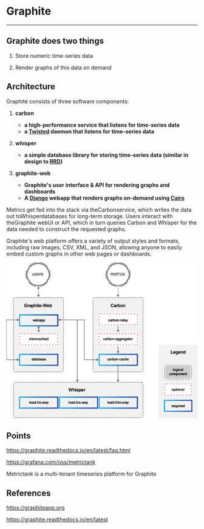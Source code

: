 # Graphite

---

## Graphite does two things

1. Store numeric time-series data

2. Render graphs of this data on demand

## Architecture

Graphite consists of three software components:

1. **carbon**
    - **a high-performance service that listens for time-series data**
    - **a [Twisted](http://www.twistedmatrix.com/) daemon that listens for time-series data**

2. **whisper**
    - **a simple database library for storing time-series data (similar in design to [RRD](http://oss.oetiker.ch/rrdtool/))**

3. **graphite-web**
    - **Graphite's user interface & API for rendering graphs and dashboards**
    - **A [Django](http://www.djangoproject.com/) webapp that renders graphs on-demand using [Cairo](http://www.cairographics.org/)**

Metrics get fed into the stack via theCarbonservice, which writes the data out toWhisperdatabases for long-term storage. Users interact with theGraphite webUI or API, which in turn queries Carbon and Whisper for the data needed to construct the requested graphs.

Graphite's web platform offers a variety of output styles and formats, including raw images, CSV, XML, and JSON, allowing anyone to easily embed custom graphs in other web pages or dashboards.

![image](../../media/DevOps-Monitoring-Graphite-image1.png)

## Points

<https://graphite.readthedocs.io/en/latest/faq.html>

<https://grafana.com/oss/metrictank>

Metrictank is a multi-tenant timeseries platform for Graphite

## References

<https://graphiteapp.org>

<https://graphite.readthedocs.io/en/latest>
